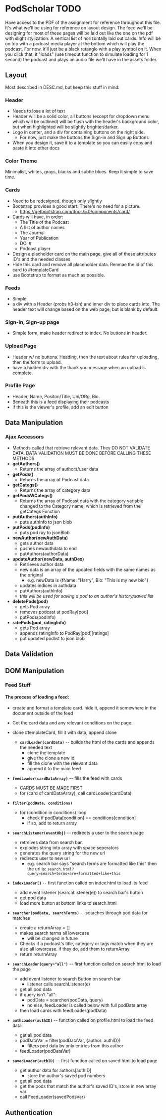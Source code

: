 <script>
    // redirects anyone who tries to load this in browser
    window.location.href = "../index.html";
</script>

# **PodScholar TODO**
Have access to the PDF of the assignment for reference throughout this file. It's what we'll be using for reference on layout design.
The feed we'll be designing for most of these pages will be laid out like the one on the pdf with slight stylization: 
    A vertical list of horizontally laid out cards. Info will be on top with a podcast media player at the bottom which will play the podcast. For now, it'll just be a black retangle with a play symbol on it. When you click that, it "loads" (use timeout function to simulate loading for 1 second) the podcast and plays an audio file we'll have in the assets folder.

## **Layout**
Most described in DESC.md, but keep this stuff in mind:

### **Header**
- Needs to lose a lot of text
- Header will be a solid color, all buttons (except for dropdown menu which will be outlined) will be flush with the header's background color, but when highlighted will be slightly brighter/darker.
- Logo in center, and a div for containing buttons on the right side.
  - For now, just make the buttons the Sign-in and Sign up Buttons
- When you design it, save it to a template so you can easily copy and paste it into other docs
### **Color Theme**
Minimalist, whites, grays, blacks and subtle blues. Keep it simple to save time.
### **Cards**
- Need to be redesigned, though only slightly 
- Bootstrap provides a good start. There's no need for a picture.
  - https://getbootstrap.com/docs/5.0/components/card/
- Cards will have, in order:
  - The Title of the Podcast
  - A list of author names
  - The Journal
  - Year of Publication
  - DOI #
  - Podcast player
- Design a placholder card on the main page, give all of these attributes ID's and the needed classes
- Hide this card and remove all placeholder data. Renmae the id of this card to #templateCard
- use Bootstrap to format as much as possible.

### **Feeds**
- Simple
- a div with a Header (probs h3-ish) and inner div to place cards into. The header text will change based on the web page, but is blank by default.

### **Sign-in, Sign-up page**
- Simple form, make header redirect to index. No buttons in header.

### **Upload Page**
- Header w/ no buttons. Heading, then the text about rules for uploading, then the form to upload.
- have a hidden div with the thank you message when an upload is complete.

### **Profile Page**
- Header, Name, Positon/Title, Uni/ORg, Bio.
- Beneath this is a feed displaying their podcasts
- if this is the viewer's profile, add an edit button

## **Data Manipulation**
### **Ajax Accessors**
- Methods called that retrieve relevant data. They DO NOT VALIDATE DATA. DATA VALIDATION MUST BE DONE BEFORE CALLING THESE METHODS
- **getAuthors()**
  - Returns the array of authors/user data
- **getPods()**
  - Returns the array of Podcast data
- **getCategs()**
  - Returns the array of category data
- **getPodsWCategs()**
  - Returns the array of Podcast data with the category variable changed to the Category name, which is retrieved from the getCategs Function 
- **putAuthors(authInfo)**
  - puts authInfo to json blob
- **putPods(podInfo)**
  - puts pod ray to jsonBlob
- **newAuthor(newAuthData)**
  - gets author data
  - pushes newauthdata to end
  - putAuthors(authorData)
- **updateAuthor(newData, authDex)**
  - Retrieves author data
  - new data is an array of the updated fields with the same names as the original
    - e.g. newData is {fName: "Harry", Bio: "This is my new bio"}
  - updates indices in authdata
  - putAuthors(authInfo)
  - *this will be used for saving a pod to an author's history/saved list*
- **deletePods(pod)**
  - gets Pod array
  - removes podcast at podRay[pod]
  - putPods(podInfo)
- **ratePods(pod, ratingInfo)**
  - gets Pod array
  - appends ratingInfo to PodRay[pod][ratings]
  - put updated podlist to json blob

## **Data Validation**

## **DOM Manipulation**
### Feed Stuff
#### The process of loading a feed:
- create and format a template card. hide it, append it somewhere in the document outside of the feed
- Get the card data and any relevant conditions on the page.
- clone #templateCard, fill it with data, append clone
  - **`cardLoader(cardData)`** -- builds the html of the cards and appends the needed text
    - clone the template
    - give the clone a new id
    - fill the clone with the relevant data
    - append it to the main feed
- **`feedLoader(cardDataArray)`** -- fills the feed with cards
  - CARDS MUST BE MADE FIRST
  - for (card of cardDataArray), call cardLoader(cardData)

- **`filter(podData, conditions)`**
  - for (condition in conditions) loop
    - check if podData[condition] == conditions[condition]
    - if so, add to return array

- **`searchListener(eventObj)`** -- redirects a user to the search page
  - retreives data from search bar.
  - explodes string into array with space seperators
  - generates the query string for the new url
  - redirects user to new url
    - e.g. search bar says "search terms are formatted like this" then the url is: `search.html?query=search+terms+are+formatted+like+this`

- **`indexLoader()`** -- first function called on index.html to load its feed
  - add event listener (searchListener(e)) to search bar's button
  - get pod data
  - load more button at bottom links to search.html

- **`searcher(podData, searchTerms)`** -- searches through pod data for matches
  - create a returnArray = []
  - makes search terms all lowercase
    - will be changed in future
  - Checks if a podcast's title, category or tags match when they are also all lowercase. if they do, add them to returnArray
  - return returnArray

- **`searchLoader(query="all")`** --  first function called on search.html to load the page
  - add event listener to search Button on search bar
    - listener calls searchListener(e)
  - get all pod data
  - if query isn't "all":
    - podData = searcher(podData, query)
    - no else, feedLoader is called below with full podData array
  - then load cards with feedLoader(podData)

- **`authLoader(authID)`** -- function called on profile.html to load the feed data
  - get all pod data
  - podDataVar = filter(podDataVar, {author: authID})
    - filters pod data by only entries from this author
  - feedLoader(podDataVar)

- **`savedLoader(authID)`** -- first function called on saved.html to load page
  - get author data for authors[authID]
    - store the author's saved pod numbers
  - get all pod data
  - get the pods that match the author's saved ID's, store in new array var
  - call FeedLoader(savedPodsVar)

## **Authentication**
